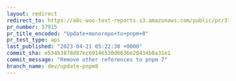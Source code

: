 ```yaml
---
layout: redirect
redirect_to: https://a8c-woo-test-reports.s3.amazonaws.com/public/pr/37915/api/index.html
pr_number: 37915
pr_title_encoded: "Update+monorepo+to+pnpm+8"
pr_test_type: api
last_published: "2023-04-21 05:22:38 +0000"
commit_sha: e534b3878d87ec69146530d6636e20434b8a31e1
commit_message: "Remove other references to pnpm 7"
branch_name: dev/update-pnpm8
---
```

